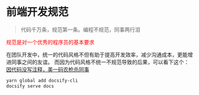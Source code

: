# 前端开发规范

> 代码千万条，规范第一条。编程不规范，同事两行泪

<span style="color:red;">规范是对一个优秀的程序员的基本要求</span>

在团队开发中，统一的代码风格不但有助于提高开发效率，减少沟通成本，更能增进同事之间的友谊。
而因为代码风格不统一不规范导致的后果，可以看下这个：
[因代码没写注释，美一码农枪杀同事](https://mp.weixin.qq.com/s/9VW3u0jQhhBepIFYdmhtig)

```bash
yarn global add docsify-cli
docsify serve docs
```
